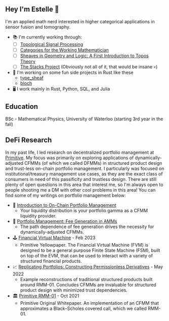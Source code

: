 ## Hey I'm Estelle 🌟

I'm an applied math nerd interested in higher categorical applications in sensor fusion and tomography.

- 📚 I'm currently working through:
  - [ ] [Topological Signal Processing](https://link.springer.com/book/10.1007/978-3-642-36104-3)
  - [ ] [Categories for the Working Mathematician](https://math.mit.edu/~hrm/palestine/maclane-categories.pdf)
  - [ ] [Sheaves in Geometry and Logic: A First Introduction to Topos Theory](https://link.springer.com/book/10.1007/978-1-4612-0927-0)
  - [ ] [The Stacks Project](https://stacks.math.columbia.edu/browse) (Obviously not all of it, that would be insane 💀)
- 🌱 I'm working on some fun side projects in Rust like these
  - [type_sheaf](https://github.com/Autoparallel/type_sheaf)
  - [bloch](https://github.com/0xEstelle/bloch)
- 🖥️ I work mainly in Rust, Python, SQL, and Julia

## Education

BSc - Mathematical Physics, University of Waterloo (starting 3rd year in the fall)

## DeFi Research

In my past life, I led research on decentralized portfolio management at [Primitive](https://www.primitive.xyz/). My focus was primarily on exploring applications of dynamically-adjusted CFMMs (of which we called DFMMs) in structured product design and trust-less on-chain portfolio management. I particularly was focused on institutional/treasury management use cases, as they are the exact class of consumers in need of this passificity and trustless design. There are still plenty of open questions in this area that interest me, so I'm always open to people shooting me a DM with other cool problems in this area! You can find some of my writings on portfolio management below:

- 🥛 [Introduction to On-Chain Portfolio Management](https://www.primitive.xyz/posts/RMMTech)
  - Your liquidity distribution is your portfolio gamma as a CFMM liquidity provider.
- 🍪 [Portfolio Management: Fee Generation in AMMs](https://www.primitive.xyz/blog/fee-growth)
  - The path dependence of fee generation drives the necessity for dynamically-adjusted CFMMs.
- 🕹️ [Financial Virtual Machine](https://www.primitive.xyz/papers/yellow.pdf) - Feb 2023
  - Primitive Yellowpaper. The Financial Virtual Machine (FVM) is designed to be a general purpose Finite State Machine (FSM), built on top of the EVM, that can be used to interact with a variety of structured financial products.
- 📈 [Replicating Portfolios: Constructing Permissionless Derivatives](https://www.primitive.xyz/papers/Constructing_Permissionless_Derivatives.pdf) - May 2022
  - Example reconstructions of traditional structured products built around RMM-01. Concludes CFMMs are invaluable for structured product design with minimized trust dependencies.
- 🏛️ [Primitive RMM-01](https://www.primitive.xyz/papers/Whitepaper.pdf) - Oct 2021
  - Primitive Original Whitepaper. An implementation of an CFMM that approximates a Black–Scholes covered call, which we called RMM-01.
